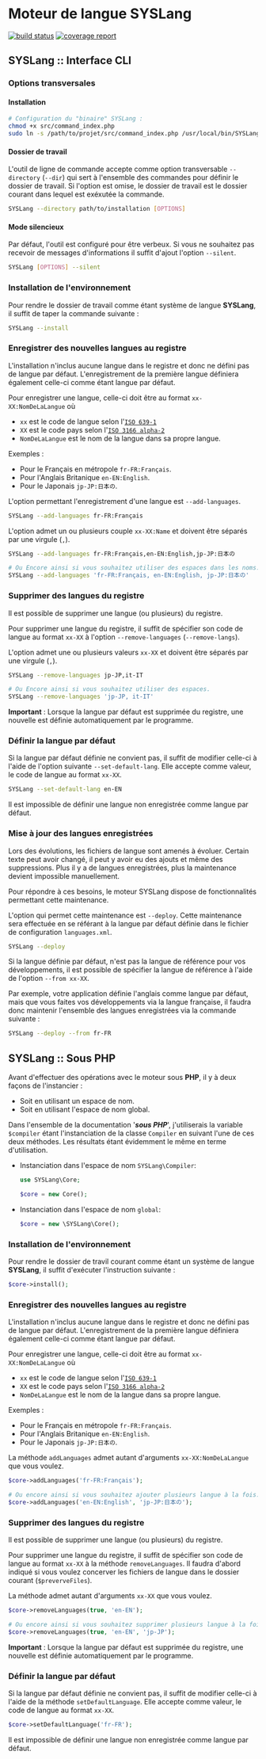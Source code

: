 # Moteur de langue SYSLang

[![build status](http://gitlab.neoblaster.fr/Engines/SYSLang/badges/master/build.svg)](http://gitlab.neoblaster.fr/Engines/SYSLang/commits/master)
[![coverage report](http://gitlab.neoblaster.fr/Engines/SYSLang/badges/master/coverage.svg)](http://gitlab.neoblaster.fr/Engines/SYSLang/commits/master)


## SYSLang :: Interface CLI


### Options transversales


#### Installation

```bash
# Configuration du "binaire" SYSLang :
chmod +x src/command_index.php
sudo ln -s /path/to/projet/src/command_index.php /usr/local/bin/SYSLang
```




#### Dossier de travail

L'outil de ligne de commande accepte comme option transversable ``--directory`` (`--dir`) 
qui sert à l'ensemble des commandes pour définir le dossier de travail. 
Si l'option est omise, le dossier de travail est le dossier courant dans lequel 
est exéxutée la commande.

```bash
SYSLang --directory path/to/installation [OPTIONS]
```



#### Mode silencieux

Par défaut, l'outil est configuré pour être verbeux. 
Si vous ne souhaitez pas recevoir de messages d'informations il suffit d'ajout l'option
``--silent``.

```bash
SYSLang [OPTIONS] --silent
```




### Installation de l'environnement

Pour rendre le dossier de travail comme étant système de langue **SYSLang**, 
il suffit de taper la commande suivante :

```bash
SYSLang --install 
```




### Enregistrer des nouvelles langues au registre

L'installation n'inclus aucune langue dans le registre et donc ne défini pas de langue 
par défaut.
L'enregistrement de la première langue définiera également celle-ci comme étant langue 
par défaut.

Pour enregistrer une langue, celle-ci doit être au format ``xx-XX:NomDeLaLangue`` où
 
* `xx` est le code de langue  selon l'[`ISO 639-1`](https://fr.wikipedia.org/wiki/Liste_des_codes_ISO_639-1)
* `XX` est le code pays selon l'[`ISO 3166 alpha-2`](http://www.nationsonline.org/oneworld/country_code_list.htm)
* `NomDeLaLangue` est le nom de la langue dans sa propre langue. 

Exemples : 

* Pour le Français en métropole ``fr-FR:Français``.
* Pour l'Anglais Britanique ``en-EN:English``.
* Pour le Japonais ``jp-JP:日本の``.

L'option permettant l'enregistrement d'une langue est ``--add-languages``.

```bash
SYSLang --add-languages fr-FR:Français
```

L'option admet un ou plusieurs couple ``xx-XX:Name`` et doivent être séparés par une virgule (`,`).

```bash
SYSLang --add-languages fr-FR:Français,en-EN:English,jp-JP:日本の

# Ou Encore ainsi si vous souhaitez utiliser des espaces dans les noms.
SYSLang --add-languages 'fr-FR:Français, en-EN:English, jp-JP:日本の'
```




### Supprimer des langues du registre

Il est possible de supprimer une langue (ou plusieurs) du registre.

Pour supprimer une langue du registre, il suffit de spécifier son code de langue au format 
``xx-XX`` à l'option `--remove-languages` (`--remove-langs`).

L'option admet une ou plusieurs valeurs ``xx-XX`` et doivent être séparés par une virgule 
(`,`).

```bash
SYSLang --remove-languages jp-JP,it-IT

# Ou Encore ainsi si vous souhaitez utiliser des espaces.
SYSLang --remove-languages 'jp-JP, it-IT'
```

**Important** : Lorsque la langue par défaut est supprimée du registre, une nouvelle est 
définie automatiquement par le programme. 




### Définir la langue par défaut

Si la langue par défaut définie ne convient pas, il suffit de modifier celle-ci à l'aide 
de l'option suivante ``--set-default-lang``.
Elle accepte comme valeur, le code de langue au format `xx-XX`.

```bash
SYSLang --set-default-lang en-EN
```

Il est impossible de définir une langue non enregistrée comme langue par défaut.




### Mise à jour des langues enregistrées

Lors des évolutions, les fichiers de langue sont amenés à évoluer.
Certain texte peut avoir changé, il peut y avoir eu des ajouts et même des suppressions.
Plus il y a de langues enregistrées, plus la maintenance devient impossible manuellement.

Pour répondre à ces besoins, le moteur SYSLang dispose de fonctionnalités permettant cette
maintenance.

L'option qui permet cette maintenance est ``--deploy``. Cette maintenance sera effectuée
en se référant à la langue par défaut définie dans le fichier de configuration ``languages.xml``.

```bash
SYSLang --deploy
```

Si la langue définie par défaut, n'est pas la langue de référence pour vos développements,
il est possible de spécifier la langue de référence à l'aide de l'option ``--from xx-XX``.

Par exemple, votre application définie l'anglais comme langue par défaut, mais que vous faites vos
développements via la langue française, il faudra donc maintenir l'ensemble des langues 
enregistrées via la commande suivante :

```bash
SYSLang --deploy --from fr-FR
```






## SYSLang :: Sous PHP

Avant d'effectuer des opérations avec le moteur sous **PHP**, il y à deux façons de l'instancier :

* Soit en utilisant un espace de nom.
* Soit en utilisant l'espace de nom global.

Dans l'ensemble de la documentation '***sous PHP***', j'utiliserais la variable 
``$compiler`` étant l'instanciation de la classe `Compiler` en suivant l'une de ces 
deux méthodes. Les résultats étant évidemment le même en terme d'utilisation.

* Instanciation dans l'espace de nom `SYSLang\Compiler`:

    ```php
    use SYSLang\Core;

    $core = new Core();
    ```

* Instanciation dans l'espace de nom `global`:

    ```php
    $core = new \SYSLang\Core();
    ```


### Installation de l'environnement

Pour rendre le dossier de travil courant comme étant un système de langue **SYSLang**, 
il suffit d'exécuter l'instruction suivante :

```php
$core->install(); 
```



### Enregistrer des nouvelles langues au registre

L'installation n'inclus aucune langue dans le registre et donc ne défini pas de langue 
par défaut.
L'enregistrement de la première langue définiera également celle-ci comme étant langue 
par défaut.

Pour enregistrer une langue, celle-ci doit être au format ``xx-XX:NomDeLaLangue`` où
 
* `xx` est le code de langue  selon l'[`ISO 639-1`](https://fr.wikipedia.org/wiki/Liste_des_codes_ISO_639-1)
* `XX` est le code pays selon l'[`ISO 3166 alpha-2`](http://www.nationsonline.org/oneworld/country_code_list.htm)
* `NomDeLaLangue` est le nom de la langue dans sa propre langue. 

Exemples : 

* Pour le Français en métropole ``fr-FR:Français``.
* Pour l'Anglais Britanique ``en-EN:English``.
* Pour le Japonais ``jp-JP:日本の``.

La méthode ``addLanguages`` admet autant d'arguments `xx-XX:NomDeLaLangue` que vous voulez.

```php
$core->addLanguages('fr-FR:Français');

# Ou encore ainsi si vous souhaitez ajouter plusieurs langue à la fois.
$core->addLanguages('en-EN:English', 'jp-JP:日本の');
```




### Supprimer des langues du registre

Il est possible de supprimer une langue (ou plusieurs) du registre.

Pour supprimer une langue du registre, il suffit de spécifier son code de langue au format 
``xx-XX`` à la méthode `removeLanguages`. Il faudra d'abord indiqué si vous voulez concerver
les fichiers de langue dans le dossier courant (``$preverveFiles``).

La méthode admet autant d'arguments ``xx-XX`` que vous voulez.

```php
$core->removeLanguages(true, 'en-EN');

# Ou encore ainsi si vous souhaitez supprimer plusieurs langue à la fois.
$core->removeLanguages(true, 'en-EN', 'jp-JP');
```

**Important** : Lorsque la langue par défaut est supprimée du registre, une nouvelle est 
définie automatiquement par le programme. 




### Définir la langue par défaut

Si la langue par défaut définie ne convient pas, il suffit de modifier celle-ci à l'aide 
de la méthode ``setDefaultLanguage``.
Elle accepte comme valeur, le code de langue au format `xx-XX`.

```php
$core->setDefaultLanguage('fr-FR');
```

Il est impossible de définir une langue non enregistrée comme langue par défaut.
    